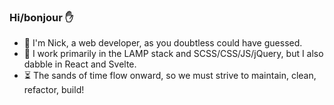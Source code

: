 ### Hi/bonjour :raised_hand:

- :evergreen_tree: I'm Nick, a web developer, as you doubtless could have guessed.
- :pencil: I work primarily in the LAMP stack and SCSS/CSS/JS/jQuery, but I also dabble in React and Svelte.
- :hourglass_flowing_sand: The sands of time flow onward, so we must strive to maintain, clean, refactor, build!

<!--
**nlamo/nlamo** is a ✨ _special_ ✨ repository because its `README.md` (this file) appears on your GitHub profile.
-->

